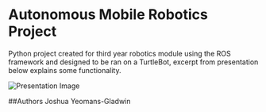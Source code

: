 # Autonomous Mobile Robotics Project
Python project created for third year robotics module using the ROS framework and designed to be ran on a TurtleBot, excerpt from presentation below explains some functionality.

![Presentation Image](images.githubusercontent.com/27783178/62637433-54483600-b933-11e9-9044-d12ab2a23b33.png)

##Authors
Joshua Yeomans-Gladwin

